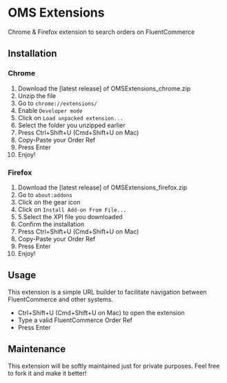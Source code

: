 # OMS Extensions

Chrome & Firefox extension to search orders on FluentCommerce

## Installation

### Chrome

1. Download the [latest release] of OMSExtensions_chrome.zip
2. Unzip the file
3. Go to `chrome://extensions/`
4. Enable `Developer mode`
5. Click on `Load unpacked extension...`
6. Select the folder you unzipped earlier
7. Press Ctrl+Shift+U (Cmd+Shift+U on Mac)
8. Copy-Paste your Order Ref
9. Press Enter
10. Enjoy!

### Firefox

1. Download the [latest release] of OMSExtensions_firefox.zip
2. Go to `about:addons`
3. Click on the gear icon
4. Click on `Install Add-on From File...`
5. 5.Select the XPI file you downloaded
6. Confirm the installation
7. Press Ctrl+Shift+U (Cmd+Shift+U on Mac)
8. Copy-Paste your Order Ref
9. Press Enter
10. Enjoy!

## Usage
This extension is a simple URL builder to facilitate navigation between FluentCommerce and other systems.

* Ctrl+Shift+U (Cmd+Shift+U on Mac) to open the extension
* Type a valid FluentCommerce Order Ref
* Press Enter

## Maintenance

This extension will be softly maintained just for private purposes. Feel free to fork it and make it better!

